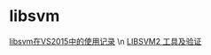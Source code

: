 # libsvm
[libsvm在VS2015中的使用记录](https://xiaoguo1417.github.io/2022/08/12/LIBSVM%E7%9A%84VS2015%E4%BD%BF%E7%94%A8%E8%AE%B0%E5%BD%95/)
\n
[LIBSVM2 工具及验证](https://xiaoguo1417.github.io/2023/07/09/LIBSVM2%E2%80%94%E2%80%94%E5%B7%A5%E5%85%B7%E5%8F%8A%E9%AA%8C%E8%AF%81/)
